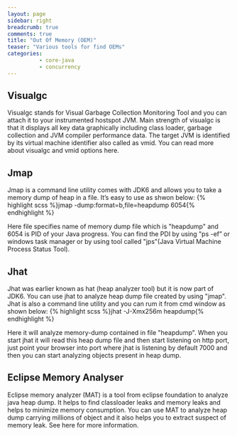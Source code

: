 ```yaml
---
layout: page
sidebar: right
breadcrumb: true
comments: true
title: "Out Of Memory (OEM)"
teaser: "Various tools for find OEMs"
categories:
          - core-java
          - concurrency
---
```


## Visualgc
Visualgc stands for Visual Garbage Collection Monitoring Tool and you can attach it to your instrumented hostspot JVM. Main strength of visualgc is that it displays all key data graphically including class loader, garbage collection and JVM compiler performance data. The target JVM is identified by its virtual machine identifier also called as vmid. You can read more about visualgc and vmid options here.

## Jmap
Jmap is a command line utility comes with JDK6 and allows you to take a memory dump of heap in a file. It’s easy to use as shwon below:
{% highlight scss %}jmap -dump:format=b,file=heapdump 6054{% endhighlight %}

Here file specifies name of memory dump file which is "heapdump" and 6054 is PID of your Java progress. You can find the PDI by using "ps -ef” or windows task manager or by using tool called "jps"(Java Virtual Machine Process Status Tool).

## Jhat
Jhat was earlier known as hat (heap analyzer tool) but it is now part of JDK6. You can use jhat to analyze heap dump file created by using "jmap". Jhat is also a command line utility and you can rum it from cmd window as shown below:
{% highlight scss %}jhat -J-Xmx256m heapdump{% endhighlight %}

Here it will analyze memory-dump contained in file "heapdump". When you start jhat it will read this heap dump file and then start listening on http port, just point your browser into port where jhat is listening by default 7000 and then you can start analyzing objects present in heap dump.

## Eclipse Memory Analyser

Eclipse memory analyzer (MAT) is a tool from eclipse foundation to analyze java heap dump. It helps to find classloader leaks and memory leaks and helps to minimize memory consumption. You can use MAT to analyze heap dump carrying millions of object and it also helps you to extract suspect of memory leak. See here for more information.
